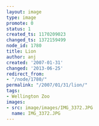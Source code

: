 ```yaml
---
layout: image
type: image
promote: 0
status: 1
created_ts: 1170209023
changed_ts: 1372159499
node_id: 1780
title: Lion
author: anj
created: '2007-01-31'
changed: '2013-06-25'
redirect_from:
- "/node/1780/"
permalink: "/2007/01/31/lion/"
tags:
- Wellington Zoo
images:
- src: image/images/IMG_3372.JPG
  name: IMG_3372.JPG
---
```



